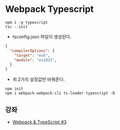 # Webpack Typescript

```command
npm i -g typescript
tsc --init
```

- tsconfig.json 파일이 생성된다.

```json
{
  "compilerOptions": {
    "target": "es6",
    "module": "es2015",   
  }
}
```
- 위 2가지 설정값만 바꿔준다.


```command
npm init
npm i webpack webpack-cli ts-loader typescript -D
```

## 강좌
- [Webpack & TypeScript #3](https://www.youtube.com/watch?v=lXWDkPCzeE4&list=PL4cUxeGkcC9hOkGbwzgYFmaxB0WiduYJC&index=3)